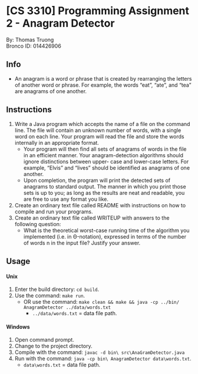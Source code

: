 # [CS 3310] Programming Assignment 2 - Anagram Detector
By: Thomas Truong\
Bronco ID: 014426906

## Info
- An anagram is a word or phrase that is created by rearranging the letters of another word or phrase. For example, the words “eat”, “ate”, and “tea” are anagrams of one another.

## Instructions
  1. Write a Java program which accepts the name of a file on the command line. The file will contain an unknown number of words, with a single word on each line. Your program will read the file and store the words internally in an appropriate format.
      - Your program will then find all sets of anagrams of words in the file in an efficient manner. Your anagram-detection algorithms should ignore distinctions between upper- case and lower-case letters. For example, “Elvis” and “lives” should be identified as anagrams of one another.
      - Upon completion, the program will print the detected sets of anagrams to standard output. The manner in which you print those sets is up to you; as long as the results are neat and readable, you are free to use any format you like.
  2. Create an ordinary text file called README with instructions on how to compile and run your programs.
  3. Create an ordinary text file called WRITEUP with answers to the following question:
      - What is the theoretical worst-case running time of the algorithm you implemented (i.e. in Θ-notation), expressed in terms of the number of words n in the input file? Justify your answer.

## Usage
#### Unix
  1. Enter the build directory: `cd build`.
  2. Use the command: `make run`.
      - OR use the command: `make clean && make && java -cp ../bin/ AnagramDetector ../data/words.txt`
        - `../data/words.txt` = data file path.

#### Windows
  1. Open command prompt.
  2. Change to the project directory.
  3. Compile with the command: `javac -d bin\ src\AnaGramDetector.java`
  4. Run with the command: `java -cp bin\ AnagramDetector data\words.txt`.
     - `data\words.txt` = data file path.